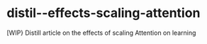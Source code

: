 # distil--effects-scaling-attention
[WIP} Distill article on the effects of scaling Attention on learning
